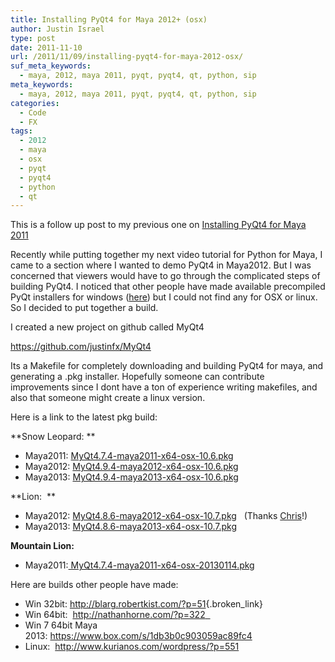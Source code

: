 ```yaml
---
title: Installing PyQt4 for Maya 2012+ (osx)
author: Justin Israel
type: post
date: 2011-11-10
url: /2011/11/09/installing-pyqt4-for-maya-2012-osx/
suf_meta_keywords:
  - maya, 2012, maya 2011, pyqt, pyqt4, qt, python, sip
meta_keywords:
  - maya, 2012, maya 2011, pyqt, pyqt4, qt, python, sip
categories:
  - Code
  - FX
tags:
  - 2012
  - maya
  - osx
  - pyqt
  - pyqt4
  - python
  - qt
---
```

This is a follow up post to my previous one on [Installing PyQt4 for Maya 2011](/2011/01/07/installing-pyqt-for-maya-2011-osx/)

Recently while putting together my next video tutorial for Python for Maya, I came to a section where I wanted to demo PyQt4 in Maya2012. But I was concerned that viewers would have to go through the complicated steps of building PyQt4. I noticed that other people have made available precompiled PyQt installers for windows (<a href="http://blarg.robertkist.com/?p=51" target="_blank" class="broken_link">here</a>) but I could not find any for OSX or linux. So I decided to put together a build.

I created a new project on github called MyQt4
  
<a href="https://github.com/justinfx/MyQt4" target="_blank">https://github.com/justinfx/MyQt4</a>

Its a Makefile for completely downloading and building PyQt4 for maya, and generating a .pkg installer. Hopefully someone can contribute improvements since I dont have a ton of experience writing makefiles, and also that someone might create a linux version.

Here is a link to the latest pkg build:

**Snow Leopard: **

  * Maya2011: <a href="https://dl.dropbox.com/u/34613220/MyQt4/MyQt4.7.4-maya2011-x64-osx-10.6.pkg" target="_blank">MyQt4.7.4-maya2011-x64-osx-10.6.pkg</a>
  * Maya2012: <a href="https://dl.dropbox.com/u/34613220/MyQt4/MyQt4.9.4-maya2012-x64-osx-10.6.pkg" target="_blank">MyQt4.9.4-maya2012-x64-osx-10.6.pkg</a>
  * Maya2013: <a href="https://dl.dropbox.com/u/34613220/MyQt4/MyQt4.9.4-maya2013-x64-osx-10.6.pkg" target="_blank">MyQt4.9.4-maya2013-x64-osx-10.6.pkg</a>

**Lion:  **

  * Maya2012: <a href="http://dl.dropbox.com/u/34613220/MyQt4/MyQt4.8.6-maya2012-x64-osx-10.7.pkg" target="_blank">MyQt4.8.6-maya2012-x64-osx-10.7.pkg</a>   (Thanks <a href="https://github.com/cgrebeld" target="_blank">Chris</a>!)
  * Maya2013: [MyQt4.8.6-maya2013-x64-osx-10.7.pkg](http://dl.dropbox.com/u/34613220/MyQt4/MyQt4.8.6-maya2013-x64-osx-10.7.pkg)

**Mountain Lion:**

  * <span style="line-height: 13px;">Maya2011:<a href="http://infixlabs.com/MyQt/MyQt4.7.4-maya2011-x64-osx-20130114.pkg"> MyQt4.7.4-maya2011<wbr />-x64-osx-20130114.pkg</a></span>

Here are builds other people have made:

  * Win 32bit: <http://blarg.robertkist.com/?p=51>{.broken_link}
  * Win 64bit:  [http://nathanhorne.com/?p=322  ](http://nathanhorne.com/?p=322)
  * Win 7 64bit Maya 2013: <https://www.box.com/s/1db3b0c903059ac89fc4>
  * Linux:  <http://www.kurianos.com/wordpress/?p=551>

